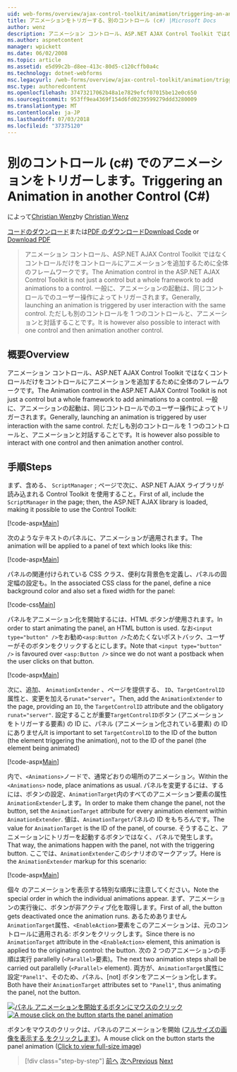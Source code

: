 ```yaml
---
uid: web-forms/overview/ajax-control-toolkit/animation/triggering-an-animation-in-another-control-cs
title: アニメーションをトリガーする、別のコントロール (c#) |Microsoft Docs
author: wenz
description: アニメーション コントロール、ASP.NET AJAX Control Toolkit ではなくコントロールだけをコントロールにアニメーションを追加するために全体のフレームワークです。 一般に、起動する.
ms.author: aspnetcontent
manager: wpickett
ms.date: 06/02/2008
ms.topic: article
ms.assetid: e5d99c2b-d8ee-413c-80d5-c120cffb0a4c
ms.technology: dotnet-webforms
msc.legacyurl: /web-forms/overview/ajax-control-toolkit/animation/triggering-an-animation-in-another-control-cs
msc.type: authoredcontent
ms.openlocfilehash: 37473217062b48a1e7829efcf07015be12e0c650
ms.sourcegitcommit: 953ff9ea4369f154d6fd0239599279ddd3280009
ms.translationtype: MT
ms.contentlocale: ja-JP
ms.lasthandoff: 07/03/2018
ms.locfileid: "37375120"
---
```

<a name="triggering-an-animation-in-another-control-c"></a><span data-ttu-id="b876c-104">別のコントロール (c#) でのアニメーションをトリガーします。</span><span class="sxs-lookup"><span data-stu-id="b876c-104">Triggering an Animation in another Control (C#)</span></span>
====================
<span data-ttu-id="b876c-105">によって[Christian Wenz](https://github.com/wenz)</span><span class="sxs-lookup"><span data-stu-id="b876c-105">by [Christian Wenz](https://github.com/wenz)</span></span>

<span data-ttu-id="b876c-106">[コードのダウンロード](http://download.microsoft.com/download/f/9/a/f9a26acd-8df4-4484-8a18-199e4598f411/Animation8.cs.zip)または[PDF のダウンロード](http://download.microsoft.com/download/6/7/1/6718d452-ff89-4d3f-a90e-c74ec2d636a3/animation8CS.pdf)</span><span class="sxs-lookup"><span data-stu-id="b876c-106">[Download Code](http://download.microsoft.com/download/f/9/a/f9a26acd-8df4-4484-8a18-199e4598f411/Animation8.cs.zip) or [Download PDF](http://download.microsoft.com/download/6/7/1/6718d452-ff89-4d3f-a90e-c74ec2d636a3/animation8CS.pdf)</span></span>

> <span data-ttu-id="b876c-107">アニメーション コントロール、ASP.NET AJAX Control Toolkit ではなくコントロールだけをコントロールにアニメーションを追加するために全体のフレームワークです。</span><span class="sxs-lookup"><span data-stu-id="b876c-107">The Animation control in the ASP.NET AJAX Control Toolkit is not just a control but a whole framework to add animations to a control.</span></span> <span data-ttu-id="b876c-108">一般に、アニメーションの起動は、同じコントロールでのユーザー操作によってトリガーされます。</span><span class="sxs-lookup"><span data-stu-id="b876c-108">Generally, launching an animation is triggered by user interaction with the same control.</span></span> <span data-ttu-id="b876c-109">ただしも別のコントロールを 1 つのコントロールと、アニメーションと対話することです。</span><span class="sxs-lookup"><span data-stu-id="b876c-109">It is however also possible to interact with one control and then animation another control.</span></span>


## <a name="overview"></a><span data-ttu-id="b876c-110">概要</span><span class="sxs-lookup"><span data-stu-id="b876c-110">Overview</span></span>

<span data-ttu-id="b876c-111">アニメーション コントロール、ASP.NET AJAX Control Toolkit ではなくコントロールだけをコントロールにアニメーションを追加するために全体のフレームワークです。</span><span class="sxs-lookup"><span data-stu-id="b876c-111">The Animation control in the ASP.NET AJAX Control Toolkit is not just a control but a whole framework to add animations to a control.</span></span> <span data-ttu-id="b876c-112">一般に、アニメーションの起動は、同じコントロールでのユーザー操作によってトリガーされます。</span><span class="sxs-lookup"><span data-stu-id="b876c-112">Generally, launching an animation is triggered by user interaction with the same control.</span></span> <span data-ttu-id="b876c-113">ただしも別のコントロールを 1 つのコントロールと、アニメーションと対話することです。</span><span class="sxs-lookup"><span data-stu-id="b876c-113">It is however also possible to interact with one control and then animation another control.</span></span>

## <a name="steps"></a><span data-ttu-id="b876c-114">手順</span><span class="sxs-lookup"><span data-stu-id="b876c-114">Steps</span></span>

<span data-ttu-id="b876c-115">まず、含める、 `ScriptManager` ; ページで次に、ASP.NET AJAX ライブラリが読み込まれる Control Toolkit を使用すること。</span><span class="sxs-lookup"><span data-stu-id="b876c-115">First of all, include the `ScriptManager` in the page; then, the ASP.NET AJAX library is loaded, making it possible to use the Control Toolkit:</span></span>

[!code-aspx[Main](triggering-an-animation-in-another-control-cs/samples/sample1.aspx)]

<span data-ttu-id="b876c-116">次のようなテキストのパネルに、アニメーションが適用されます。</span><span class="sxs-lookup"><span data-stu-id="b876c-116">The animation will be applied to a panel of text which looks like this:</span></span>

[!code-aspx[Main](triggering-an-animation-in-another-control-cs/samples/sample2.aspx)]

<span data-ttu-id="b876c-117">パネルの関連付けられている CSS クラス、便利な背景色を定義し、パネルの固定幅の設定も。</span><span class="sxs-lookup"><span data-stu-id="b876c-117">In the associated CSS class for the panel, define a nice background color and also set a fixed width for the panel:</span></span>

[!code-css[Main](triggering-an-animation-in-another-control-cs/samples/sample3.css)]

<span data-ttu-id="b876c-118">パネルをアニメーション化を開始するには、HTML ボタンが使用されます。</span><span class="sxs-lookup"><span data-stu-id="b876c-118">In order to start animating the panel, an HTML button is used.</span></span> <span data-ttu-id="b876c-119">なお`<input type="button" />`をお勧め`<asp:Button />`ためたくないポストバック、ユーザーがそのボタンをクリックするとにします。</span><span class="sxs-lookup"><span data-stu-id="b876c-119">Note that `<input type="button" />` is favoured over `<asp:Button />` since we do not want a postback when the user clicks on that button.</span></span>

[!code-aspx[Main](triggering-an-animation-in-another-control-cs/samples/sample4.aspx)]

<span data-ttu-id="b876c-120">次に、追加、 `AnimationExtender` 、ページを提供する、 `ID`、`TargetControlID`属性と、変更を加える`runat="server"`。</span><span class="sxs-lookup"><span data-stu-id="b876c-120">Then, add the `AnimationExtender` to the page, providing an `ID`, the `TargetControlID` attribute and the obligatory `runat="server"`.</span></span> <span data-ttu-id="b876c-121">設定することが重要`TargetControlID`ボタン (アニメーションをトリガーする要素) の ID に、パネル (アニメーション化されている要素) の ID にありません</span><span class="sxs-lookup"><span data-stu-id="b876c-121">It is important to set `TargetControlID` to the ID of the button (the element triggering the animation), not to the ID of the panel (the element being animated)</span></span>

[!code-aspx[Main](triggering-an-animation-in-another-control-cs/samples/sample5.aspx)]

<span data-ttu-id="b876c-122">内で、`<Animations>`ノードで、通常どおりの場所のアニメーション。</span><span class="sxs-lookup"><span data-stu-id="b876c-122">Within the `<Animations>` node, place animations as usual.</span></span> <span data-ttu-id="b876c-123">パネルを変更するには、するには、ボタンの設定、`AnimationTarget`内のすべてのアニメーション要素の属性`AnimationExtender`します。</span><span class="sxs-lookup"><span data-stu-id="b876c-123">In order to make them change the panel, not the button, set the `AnimationTarget` attribute for every animation element within `AnimationExtender`.</span></span> <span data-ttu-id="b876c-124">値は、`AnimationTarget`パネルの ID をもちろんです。</span><span class="sxs-lookup"><span data-stu-id="b876c-124">The value for `AnimationTarget` is the ID of the panel, of course.</span></span> <span data-ttu-id="b876c-125">そうすること、アニメーションにトリガーを起動するボタンではなく、パネルで発生します。</span><span class="sxs-lookup"><span data-stu-id="b876c-125">That way, the animations happen with the panel, not with the triggering button.</span></span> <span data-ttu-id="b876c-126">ここでは、`AnimationExtender`このシナリオのマークアップ。</span><span class="sxs-lookup"><span data-stu-id="b876c-126">Here is the `AnimationExtender` markup for this scenario:</span></span>

[!code-aspx[Main](triggering-an-animation-in-another-control-cs/samples/sample6.aspx)]

<span data-ttu-id="b876c-127">個々 のアニメーションを表示する特別な順序に注意してください。</span><span class="sxs-lookup"><span data-stu-id="b876c-127">Note the special order in which the individual animations appear.</span></span> <span data-ttu-id="b876c-128">まず、アニメーションの実行後に、ボタンが非アクティブ化を取得します。</span><span class="sxs-lookup"><span data-stu-id="b876c-128">First of all, the button gets deactivated once the animation runs.</span></span> <span data-ttu-id="b876c-129">あるためありません`AnimationTarget`属性、`<EnableAction>`要素をこのアニメーションは、元のコントロールに適用される: ボタンをクリックします。</span><span class="sxs-lookup"><span data-stu-id="b876c-129">Since there is no `AnimationTarget` attribute in the `<EnableAction>` element, this animation is applied to the originating control: the button.</span></span> <span data-ttu-id="b876c-130">次の 2 つのアニメーションの手順は実行 parallelly (`<Parallel>`要素)。</span><span class="sxs-lookup"><span data-stu-id="b876c-130">The next two animation steps shall be carried out parallelly (`<Parallel>` element).</span></span> <span data-ttu-id="b876c-131">両方が、`AnimationTarget`属性に設定`"Panel1"`、そのため、パネル、[not] ボタンをアニメーション化します。</span><span class="sxs-lookup"><span data-stu-id="b876c-131">Both have their `AnimationTarget` attributes set to `"Panel1"`, thus animating the panel, not the button.</span></span>


<span data-ttu-id="b876c-132">[![パネル アニメーションを開始するボタンにマウスのクリック](triggering-an-animation-in-another-control-cs/_static/image2.png)](triggering-an-animation-in-another-control-cs/_static/image1.png)</span><span class="sxs-lookup"><span data-stu-id="b876c-132">[![A mouse click on the button starts the panel animation](triggering-an-animation-in-another-control-cs/_static/image2.png)](triggering-an-animation-in-another-control-cs/_static/image1.png)</span></span>

<span data-ttu-id="b876c-133">ボタンをマウスのクリックは、パネルのアニメーションを開始 ([フルサイズの画像を表示する をクリックします](triggering-an-animation-in-another-control-cs/_static/image3.png))。</span><span class="sxs-lookup"><span data-stu-id="b876c-133">A mouse click on the button starts the panel animation ([Click to view full-size image](triggering-an-animation-in-another-control-cs/_static/image3.png))</span></span>

> [!div class="step-by-step"]
> <span data-ttu-id="b876c-134">[前へ](disabling-actions-during-animation-cs.md)
> [次へ](modifying-animations-from-the-server-side-cs.md)</span><span class="sxs-lookup"><span data-stu-id="b876c-134">[Previous](disabling-actions-during-animation-cs.md)
[Next](modifying-animations-from-the-server-side-cs.md)</span></span>
